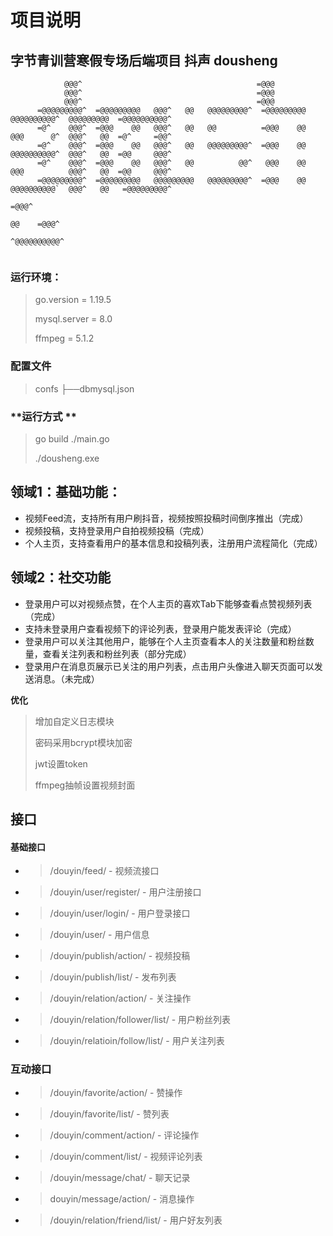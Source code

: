 # **项目说明**
## **字节青训营寒假专场后端项目 抖声 dousheng**
                                                                                                                                             
                                                                                                                                             
                                                                                                                                             
                                                                                                                                             
                                                                                                                                             
```                                                                                                                                    
            @@@^                                       =@@@                                                                            
            @@@^                                       =@@@                                                                            
            @@@^                                       =@@@                                  
      =@@@@@@@@@^  =@@@@@@@@@   @@@^   @@   @@@@@@@@@^  =@@@@@@@@@   @@@@@@@@@@^  @@@@@@@@@  =@@@@@@@@@@^                               
      =@^    @@@^  =@@@    @@   @@@^   @@   @@          =@@@    @@   @@@      @^  @@@^   @@  =@^     =@@^                                
      =@^    @@@^  =@@@    @@   @@@^   @@   @@@@@@@@@^  =@@@    @@   @@@@@@@@@@^  @@@^   @@  =@@     @@@^  
      =@^    @@@^  =@@@    @@   @@@^   @@          @@^   @@@    @@   @@@          @@@^   @@  =@@     @@@^
      =@@@@@@@@@^  =@@@@@@@@@   @@@@@@@@@   @@@@@@@@@^  =@@@    @@   @@@@@@@@@@`  @@@^   @@   =@@@@@@@@@^                               
                                                                                                    =@@@^
                                                                                              @@    =@@@^                                
                                                                                             ^@@@@@@@@@@^                                
                                                                                                                                                                
```                                                                                                                     
### **运行环境**：

>go.version = 1.19.5
>
>mysql.server = 8.0
>
>ffmpeg = 5.1.2

### **配置文件**
> confs
>  ├──dbmysql.json


### **运行方式 **
> go build ./main.go
>
> ./dousheng.exe

## **领域1：基础功能：**
- 视频Feed流，支持所有用户刷抖音，视频按照投稿时间倒序推出（完成）
- 视频投稿，支持登录用户自拍视频投稿（完成）
-  个人主页，支持查看用户的基本信息和投稿列表，注册用户流程简化（完成）
## **领域2：社交功能**
- 登录用户可以对视频点赞，在个人主页的喜欢Tab下能够查看点赞视频列表（完成）
- 支持未登录用户查看视频下的评论列表，登录用户能发表评论（完成）
- 登录用户可以关注其他用户，能够在个人主页查看本人的关注数量和粉丝数量，查看关注列表和粉丝列表（部分完成）
- 登录用户在消息页展示已关注的用户列表，点击用户头像进入聊天页面可以发送消息。（未完成）


**优化**
> 增加自定义日志模块
>
> 密码采用bcrypt模块加密
>
> jwt设置token
>
> ffmpeg抽帧设置视频封面









## **接口**
#### **基础接口**
- >/douyin/feed/ - 视频流接口
- >/douyin/user/register/ - 用户注册接口
- > /douyin/user/login/ - 用户登录接口
- >/douyin/user/ - 用户信息
- >/douyin/publish/action/ - 视频投稿
- >/douyin/publish/list/ - 发布列表
- >/douyin/relation/action/ - 关注操作
- >/douyin/relation/follower/list/ - 用户粉丝列表
- >/douyin/relatioin/follow/list/ - 用户关注列表

###  **互动接口**
- >/douyin/favorite/action/ - 赞操作
- >/douyin/favorite/list/ - 赞列表
- >/douyin/comment/action/ - 评论操作
- >/douyin/comment/list/ - 视频评论列表
- >/douyin/message/chat/ - 聊天记录
- >douyin/message/action/ - 消息操作
- >/douyin/relation/friend/list/ - 用户好友列表
